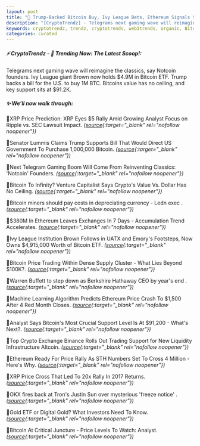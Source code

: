 ```yaml
---
layout: post
title: "🌅 Trump-Backed Bitcoin Buy, Ivy League Bets, Ethereum Signals Shift Bitcoin News"
description: "[CryptoTrendz] - Telegrams next gaming wave will reimagine the classics, say Notcoin founders. Ivy League giant Brown now holds $4.9M in Bitcoin ETF. Trump backs a bill for the U.S. to buy 1M BTC. Bitcoins value has no ceiling, and key support sits at $91.2K."
keywords: cryptotrendz, trendz, cryptotrends, web3trends, organic, Bitcoin, SEC, Trading, Binance, CEO, Trump, Analyst, XRP, Ethereum, Investors, Digital, Crypto
categories: curated
---
```


##### ⚡ CryptoTrendz - 📌 *Trending Now: The Latest Scoop!:*

Telegrams next gaming wave will reimagine the classics, say Notcoin founders. Ivy League giant Brown now holds $4.9M in Bitcoin ETF. Trump backs a bill for the U.S. to buy 1M BTC. Bitcoins value has no ceiling, and key support sits at $91.2K.

##### ✨ *We’ll now walk through:*


🔹XRP Price Prediction: XRP Eyes $5 Rally Amid Growing Analyst Focus on Ripple vs. SEC Lawsuit Impact. *([source](https://s.avyag.com/80g6){:target="_blank" rel="nofollow noopener"})*

🔹Senator Lummis Claims Trump Supports Bill That Would Direct US Government To Purchase 1,000,000 Bitcoin. *([source](https://s.avyag.com/9k3j){:target="_blank" rel="nofollow noopener"})*

🔹Next Telegram Gaming Boom Will Come From Reinventing Classics: 'Notcoin' Founders. *([source](https://s.avyag.com/j2ia){:target="_blank" rel="nofollow noopener"})*

🔹Bitcoin To Infinity? Venture Capitalist Says Crypto's Value Vs. Dollar Has No Ceiling. *([source](https://s.avyag.com/nrqx){:target="_blank" rel="nofollow noopener"})*

🔹Bitcoin miners should pay costs in depreciating currency - Ledn exec . *([source](https://s.avyag.com/1140){:target="_blank" rel="nofollow noopener"})*

🔹$380M In Ethereum Leaves Exchanges In 7 Days - Accumulation Trend Accelerates. *([source](https://s.avyag.com/uunz){:target="_blank" rel="nofollow noopener"})*

🔹Ivy League Institution Brown Follows in UATX and Emory's Footsteps, Now Owns $4,915,000 Worth of Bitcoin ETF. *([source](https://s.avyag.com/6mbz){:target="_blank" rel="nofollow noopener"})*

🔹Bitcoin Price Trading Within Dense Supply Cluster - What Lies Beyond $100K?. *([source](https://s.avyag.com/cf9s){:target="_blank" rel="nofollow noopener"})*

🔹Warren Buffett to step down as Berkshire Hathaway CEO by year's end . *([source](https://s.avyag.com/0a2g){:target="_blank" rel="nofollow noopener"})*

🔹Machine Learning Algorithm Predicts Ethereum Price Crash To $1,500 After 4 Red Month Closes. *([source](https://s.avyag.com/xe9v){:target="_blank" rel="nofollow noopener"})*

🔹Analyst Says Bitcoin's Most Crucial Support Level Is At $91,200 - What's Next?. *([source](https://s.avyag.com/bmsk){:target="_blank" rel="nofollow noopener"})*

🔹Top Crypto Exchange Binance Rolls Out Trading Support for New Liquidity Infrastructure Altcoin. *([source](https://s.avyag.com/7xw8){:target="_blank" rel="nofollow noopener"})*

🔹Ethereum Ready For Price Rally As STH Numbers Set To Cross 4 Million - Here's Why. *([source](https://s.avyag.com/slg7){:target="_blank" rel="nofollow noopener"})*

🔹XRP Price Cross That Led To 20x Rally In 2017 Returns. *([source](https://s.avyag.com/nnns){:target="_blank" rel="nofollow noopener"})*

🔹OKX fires back at Tron's Justin Sun over mysterious 'freeze notice' . *([source](https://s.avyag.com/pgpe){:target="_blank" rel="nofollow noopener"})*

🔹Gold ETF or Digital Gold? What Investors Need To Know. *([source](https://s.avyag.com/y3xo){:target="_blank" rel="nofollow noopener"})*

🔹Bitcoin At Critical Juncture - Price Levels To Watch: Analyst. *([source](https://s.avyag.com/eg1e){:target="_blank" rel="nofollow noopener"})*
